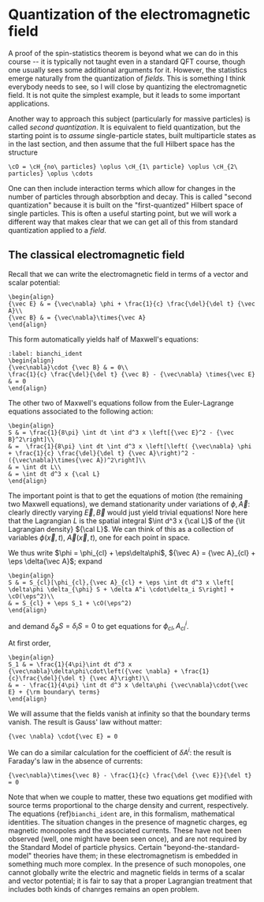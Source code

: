 # Quantization of the electromagnetic field

A proof of the spin-statistics theorem is beyond what we can do in this course -- it is typically not taught even in a standard QFT course, though one usually sees some additional arguments for it. However, the statistics emerge naturally from the quantization of *fields*. This is something I think everybody needs to see, so I will close by quantizing the electromagnetic field. It is not quite the simplest example, but it leads to some important applications.

Another way to approach this subject (particularly for massive particles) is called *second quantization*. It is equivalent to field quantization, but the starting point is to *assume* single-particle states, built multiparticle states as in the last section, and then assume that the full Hilbert space has the structure
```{math}
\cO = \cH_{no\ particles} \oplus \cH_{1\ particle} \oplus \cH_{2\ particles} \oplus \cdots
```
One can then include interaction terms which allow for changes in the number of particles through absorbption and decay. This is called "second quantization" because it is built on the "first-quantized" Hilbert space of single particles. This is often a useful starting point, but we will work a different way that makes clear that we can get all of this from standard quantization applied to a *field*.

## The classical electromagnetic field

Recall that we can write the electromagnetic field in terms of a vector and scalar potential:
```{math}
\begin{align}
{\vec E} & = {\vec\nabla} \phi + \frac{1}{c} \frac{\del}{\del t} {\vec A}\\
{\vec B} & = {\vec\nabla}\times{\vec A}
\end{align}
```
This form automatically yields half of Maxwell's equations:
```{math}
:label: bianchi_ident
\begin{align}
{\vec\nabla}\cdot {\vec B} & = 0\\
\frac{1}{c} \frac{\del}{\del t} {\vec B} - {\vec\nabla} \times{\vec E} & = 0
\end{align}
```

The other two of Maxwell's equations follow from the Euler-Lagrange equations associated to the following action:
```{math}
\begin{align}
S & = \frac{1}{8\pi} \int dt \int d^3 x \left[{\vec E}^2 - {\vec B}^2\right]\\
& =  \frac{1}{8\pi} \int dt \int d^3 x \left[\left( {\vec\nabla} \phi + \frac{1}{c} \frac{\del}{\del t} {\vec A}\right)^2 - ({\vec\nabla}\times{\vec A})^2\right]\\
& = \int dt L\\
& = \int dt d^3 x {\cal L}
\end{align}
```
The important point is that to get the equations of motion (the remaining two Maxwell equations), we demand stationarity under variations of $\phi, {\vec A}$: clearly directly varying ${\vec E}, {\vec B}$ would just yield trivial equations!
Nore here that the Lagrangian $L$ is the spatial integral $\int d^3 x {\cal L}$ of the {\it Lagrangian density} ${\cal L}$. We can think of this as a collection of variables $\phi({\vec x}, t)$, ${\vec A}({\vec x}, t)$, one for each point in space. 

We thus write $\phi = \phi_{cl} + \eps\delta\phi$, ${\vec A} = {\vec A}_{cl} + \eps \delta{\vec A}$; expand 
```{math}
\begin{align}
S & = S_{cl}[\phi_{cl},{\vec A}_{cl} + \eps \int dt d^3 x \left[ \delta\phi \delta_{\phi} S + \delta A^i \cdot\delta_i S\right] + \cO(\eps^2)\\
& = S_{cl} + \eps S_1 + \cO(\eps^2)
\end{align}
```
and demand $\delta_{\phi}S = \delta_i S = 0$ to get equations for $\phi_{cl}, A^i_{cl}$. 

At first order,
```{math}
\begin{align}
S_1 & = \frac{1}{4\pi}\int dt d^3 x {\vec\nabla}\delta\phi\cdot\left({\vec \nabla} + \frac{1}{c}\frac{\del}{\del t} {\vec A}\right)\\
& = - \frac{1}{4\pi} \int dt d^3 x \delta\phi {\vec\nabla}\cdot{\vec E} + {\rm boundary\ terms}
\end{align}
```
We will assume that the fields vanish at infinity so that the boundary terms vanish. The result is Gauss' law without matter:
```{math}
{\vec \nabla} \cdot{\vec E} = 0
```
We can do a similar calculation for the coefficient of $\delta A^i$: the result is Faraday's law in the absence of currents:
```{math}
{\vec\nabla}\times{\vec B} - \frac{1}{c} \frac{\del {\vec E}}{\del t} = 0
```
Note that when we couple to matter, these two equations get modified with source terms proportional to the charge density and current, respectively. The equations {ref}`bianchi_ident` are, in this formalism, mathematical identities. The situation changes in the presence of magnetic charges, eg magnetic monopoles and the associated currents. These have not been observed (well, one might have been seen once), and are not required by the Standard Model of particle physics. Certain "beyond-the-standard-model" theories have them; in these electromagnetism is embedded in something much more complex. In the presence of such monopoles, one cannot globally write the electric and magnetic fields in terms of a scalar and vector potential; it is fair to say that a proper Lagrangian treatment that includes both kinds of chanrges remains an open problem.

